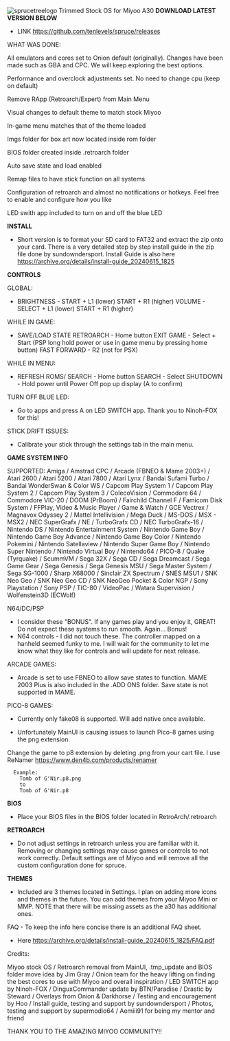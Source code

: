 ![sprucetreelogo](https://github.com/tenlevels/spruce/assets/139886575/bf932ff3-9abe-45f7-b837-39a241f6d082)
Trimmed Stock OS for Miyoo A30
  **DOWNLOAD LATEST VERSION BELOW**

  - LINK https://github.com/tenlevels/spruce/releases


WHAT WAS DONE:

  All emulators and cores set to Onion default (originally).
  Changes have been made such as GBA and CPC. We will keep exploring the best options.
  
  Performance and overclock adjustments set. No need to change cpu (keep on default)
  
  Remove RApp (Retroarch/Expert) from Main Menu
  
  Visual changes to default theme to match stock Miyoo
  
  In-game menu matches that of the theme loaded
  
  Imgs folder for box art now located inside rom folder
  
  BIOS folder created inside .retroarch folder
  
  Auto save state and load enabled
  
  Remap files to have stick function on all systems
  
  Configuration of retroarch and almost no notifications or hotkeys. Feel free to enable and configure how you like
  
  LED swith app included to turn on and off the blue LED



**INSTALL**

  - Short version is to format your SD card to FAT32 and extract the zip onto your card. There is a very detailed step by step install guide in the zip file done by sundowndersport. Install Guide is also here https://archive.org/details/install-guide_20240615_1825



**CONTROLS**

  GLOBAL:

  - BRIGHTNESS - START + L1 (lower) START + R1 (higher)
    VOLUME - SELECT + L1 (lower) START + R1 (higher)

  WHILE IN GAME:

  - SAVE/LOAD STATE RETROARCH - Home button
    EXIT GAME - Select + Start (PSP long hold power or use in game menu by pressing home button)
    FAST FORWARD - R2 (not for PSX)

  WHILE IN MENU:

  - REFRESH ROMS/ SEARCH - Home button
    SEARCH - Select
    SHUTDOWN - Hold power until Power Off pop up display (A to confirm)

  TURN OFF BLUE LED:

  - Go to apps and press A on LED SWITCH app. Thank you to Ninoh-FOX for this!

  STICK DRIFT ISSUES:

  - Calibrate your stick through the settings tab in the main menu.

**GAME SYSTEM INFO**

  SUPPORTED:    Amiga / Amstrad CPC / Arcade (FBNEO & Mame 2003+) / Atari 2600 / Atari 5200 / Atari 7800 / Atari Lynx / Bandai Sufami Turbo / Bandai WonderSwan & Color WS / Capcom Play System 1 / Capcom Play System 2 / Capcom Play System 3 / ColecoVision / Commodore 64 / Commodore VIC-20 / DOOM (PrBoom) / Fairchild Channel F / Famicom Disk System / FFPlay, Video & Music Player / Game & Watch / GCE Vectrex / Magnavox Odyssey 2 / Mattel Intellivision / Mega Duck / MS-DOS / MSX - MSX2 / NEC SuperGrafx / NE / TurboGrafx CD / NEC TurboGrafx-16 / Nintendo DS / Nintendo Entertainment System / Nintendo Game Boy / Nintendo Game Boy Advance / Nintendo Game Boy Color / Nintendo Pokemini / Nintendo Satellaview / Nintendo Super Game Boy / Nintendo Super Nintendo / Nintendo Virtual Boy / Nintendo64 / PICO-8 / Quake (Tyrquake) / ScummVM / Sega 32X / Sega CD / Sega Dreamcast / Sega Game Gear / Sega Genesis / Sega Genesis MSU / Sega Master System / Sega SG-1000 / Sharp X68000 / Sinclair ZX Spectrum / SNES MSU1 / SNK Neo Geo / SNK Neo Geo CD / SNK NeoGeo Pocket & Color NGP / Sony Playstation / Sony  PSP / TIC-80 / VideoPac / Watara Supervision / Wolfenstein3D (ECWolf)


  N64/DC/PSP

  - I consider these "BONUS". If any games play and you enjoy it, GREAT! Do not expect these systems to run smooth. Again... Bonus!
  - N64 controls - I did not touch these. The controller mapped on a hanheld seemed funky to me. I will wait for the community to let me know what they like for controls and will update for next release.

 ARCADE GAMES:

  - Arcade is set to use FBNEO to allow save states to function. MAME 2003 Plus is also included in the .ADD ONS folder. Save state is not supported in MAME.

PICO-8 GAMES:

  - Currently only fake08 is supported. Will add native once available.

  - Unfortunately MainUI is causing issues to launch Pico-8 games using the png extension.
  
  Change the game to p8 extension by deleting .png from your cart file. I use ReNamer https://www.den4b.com/products/renamer

      Example:
        Tomb of G'Nir.p8.png
        to
        Tomb of G'Nir.p8



**BIOS**

  - Place your BIOS files in the BIOS folder located in RetroArch/.retroarch



**RETROARCH**

  - Do not adjust settings in retroarch unless you are familiar with it.
  Removing or changing settings may cause games or controls to not work correctly. Default settings are of Miyoo and will remove all the custom configuration done for spruce.



**THEMES**

  - Included are 3 themes located in Settings. I plan on adding more icons and themes in the future.
  You can add themes from your Miyoo Mini or MMP. NOTE that there will be missing assets as the a30 has additional ones.

FAQ - To keep the info here concise there is an additional FAQ sheet.
  - Here https://archive.org/details/install-guide_20240615_1825/FAQ.pdf

Credits:

  Miyoo stock OS /
  Retroarch removal from MainUI, .tmp_update and BIOS folder move idea by Jim Gray /
  Onion team for the heavy lifting on finding the best cores to use with Miyoo and overall inspiration /
  LED SWITCH app by Ninoh-FOX /
  DinguxCommander update by BTN/Paradise /
  Drastic by Steward /
  Overlays from Onion & Darkhorse /
  Testing and encouragement by Hoo /
  Install guide, testing and support by sundowndersport /
  Photos, testing and support by supermodio64 /
  Aemiii91 for being my mentor and friend


THANK YOU TO THE AMAZING MIYOO COMMUNITY!!
